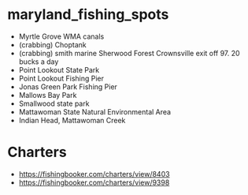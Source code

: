 # maryland_fishing_spots
- Myrtle Grove WMA canals
- (crabbing) Choptank
- (crabbing) smith marine Sherwood Forest Crownsville exit off 97. 20 bucks a day
- Point Lookout State Park
- Point Lookout Fishing Pier
- Jonas Green Park Fishing Pier
- Mallows Bay Park
- Smallwood state park
- Mattawoman State Natural Environmental Area
- Indian Head, Mattawoman Creek

# Charters
- https://fishingbooker.com/charters/view/8403
- https://fishingbooker.com/charters/view/9398
